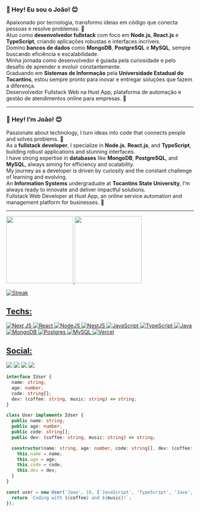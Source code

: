 ### 🌟 Hey! Eu sou o João! 😊  

Apaixonado por tecnologia, transformo ideias em código que conecta pessoas e resolve problemas. 🚀  
Atuo como **desenvolvedor fullstack** com foco em **Node.js**, **React.js** e **TypeScript**, criando aplicações robustas e interfaces incríveis.  
Domino **bancos de dados** como **MongoDB**, **PostgreSQL** e **MySQL**, sempre buscando eficiência e escalabilidade.  
Minha jornada como desenvolvedor é guiada pela curiosidade e pelo desafio de aprender e evoluir constantemente.  
Graduando em **Sistemas de Informação** pela **Universidade Estadual do Tocantins**, estou sempre pronto para inovar e entregar soluções que fazem a diferença.  
Desenvolvedor Fullstack Web na Hust App, plataforma de automação e gestão de atendimentos online para empresas. 🚀

---

### 🌟 Hey! I’m João! 😊  

Passionate about technology, I turn ideas into code that connects people and solves problems. 🚀  
As a **fullstack developer**, I specialize in **Node.js**, **React.js**, and **TypeScript**, building robust applications and stunning interfaces.  
I have strong expertise in **databases** like **MongoDB**, **PostgreSQL**, and **MySQL**, always aiming for efficiency and scalability.  
My journey as a developer is driven by curiosity and the constant challenge of learning and evolving.  
An **Information Systems** undergraduate at **Tocantins State University**, I’m always ready to innovate and deliver impactful solutions.  
Fullstack Web Developer at Hust App, an online service automation and management platform for businesses. 🚀

---


 <div>
  <a href="https://github.com/JoaoIto">
  <img height="180em" src="https://github-readme-stats.vercel.app/api?username=JoaoIto&show_icons=true&theme=codeSTACKr&include_all_commits=true&count_private=true"/>
  
  <img height="180em" src="https://github-readme-stats.vercel.app/api/top-langs/?username=JoaoIto&layout=compact&langs_count=7&theme=codeSTACKr"/>
</div>

 ![Streak](https://streak-stats.demolab.com/?user=JoaoIto&theme=codeSTACKr)

 ## Techs:
    
![Next JS](https://img.shields.io/badge/Next-black?style=for-the-badge&logo=next.js&logoColor=white)
![React](https://img.shields.io/badge/react-%2320232a.svg?style=for-the-badge&logo=react&logoColor=%2361DAFB)
![NodeJS](https://img.shields.io/badge/node.js-6DA55F?style=for-the-badge&logo=node.js&logoColor=white)
![NestJS](https://img.shields.io/badge/nestjs-%23E0234E.svg?style=for-the-badge&logo=nestjs&logoColor=white)
![JavaScript](https://img.shields.io/badge/javascript-%23323330.svg?style=for-the-badge&logo=javascript&logoColor=%23F7DF1E)
![TypeScript](https://img.shields.io/badge/typescript-%23007ACC.svg?style=for-the-badge&logo=typescript&logoColor=white)
![Java](https://img.shields.io/badge/java-%23ED8B00.svg?style=for-the-badge&logo=openjdk&logoColor=white)
![MongoDB](https://img.shields.io/badge/MongoDB-%234ea94b.svg?style=for-the-badge&logo=mongodb&logoColor=white)
![Postgres](https://img.shields.io/badge/postgres-%23316192.svg?style=for-the-badge&logo=postgresql&logoColor=white)
![MySQL](https://img.shields.io/badge/mysql-%2300f.svg?style=for-the-badge&logo=mysql&logoColor=white)
![Vercel](https://img.shields.io/badge/vercel-%23000000.svg?style=for-the-badge&logo=vercel&logoColor=white)
    
 ## Social:
   
  <a href="https://www.instagram.com/joaoitoxd/" target="_blank"><img src="https://img.shields.io/badge/-Instagram-%23E4405F?style=for-the-badge&logo=instagram&logoColor=white" target="_blank"></a>
 	<a href="https://www.twitch.tv/itocabrito" target="_blank"><img src="https://img.shields.io/badge/Twitch-9146FF?style=for-the-badge&logo=twitch&logoColor=white" target="_blank"></a>
   <a href = "mailto:joaovictorpfr@gmail.com"><img src="https://img.shields.io/badge/-Gmail-%23333?style=for-the-badge&logo=gmail&logoColor=white" target="_blank"></a>
  <a href="https://www.linkedin.com/in/jo%C3%A3o-victor-p%C3%B3voa-fran%C3%A7a-97502420b/" target="_blank"><img src="https://img.shields.io/badge/-LinkedIn-%230077B5?style=for-the-badge&logo=linkedin&logoColor=white" target="_blank"></a>
  
    
```ts
interface IUser {
  name: string;
  age: number;
  code: string[];
  dev: (coffee: string, music: string) => string;
}

class User implements IUser {
  public name: string;
  public age: number;
  public code: string[];
  public dev: (coffee: string, music: string) => string;

  constructor(name: string, age: number, code: string[], dev: (coffee: string, music: string) => string) {
    this.name = name;
    this.age = age;
    this.code = code;
    this.dev = dev;
  }
}

const user = new User('Joao', 18, ['JavaScript', 'TypeScript', 'Java', 'Python'], (coffee: string, music: string) => {
  return `Coding with ${coffee} and ${music}!`;
});
```
